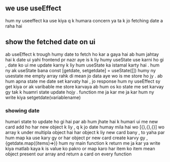 ## we use useEffect 
hum ny useeffect ka use kiya q k humara concern ya ta k jo fetching date a raha hai 

## show the fetched date on ui 
ab useEffect k trough humy date to fetch ho kar a gaya hai ab hum jahtay hai k date ui yahi frontend pr nazr aye is k liy humy useState use karni ho gi , date ko ui me update karny k liy hum useState ka istamal karty hai . 
hum ny ak useState bana      const [getdate, setgetdate] = useState([]) humy ny usestate me empty array rahk di mean jo data aye wo is me store ho jy . ab hum apna state me date set karvaty hai , 
jo response hum ny useEffect sy get kiya or ak varibable me store karvaya ab hum os ko state me set karvay gy tak k huamri state update hojy . function me ja kar  me ja kar hum ny write kiya setgetdate(variablename)

### showing date
humari state to update ho gi hai par ab hum jhate hai k humari ui me new card add ho har new object k liy , q k jo date humay mila hai wo [{},{},{}] wo array k under multipla object hai har object k liy new card bany , to yaha par hum map ka use kary gy or har object pr new card create karvy gy ,
        {getdate.map((items)=><Card/>)}
hum ny main function k return me ja kar ya write kiya matlab kaya k is value ko pakro or map karo har item ko item mean object present our array and return a card on every function 